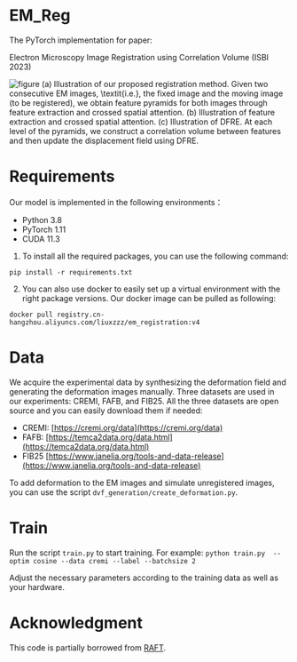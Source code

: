 # EM_Reg
The PyTorch implementation for paper:

Electron Microscopy Image Registration using Correlation Volume (ISBI 2023)

![figure](https://user-images.githubusercontent.com/87810937/217230931-7f92c13b-42c6-4f8d-bc01-ab0c2dd3c287.jpg)
(a) Illustration of our proposed registration method. Given two consecutive EM images, \textit{i.e.}, the fixed image and the moving image (to be registered), we obtain feature pyramids for both images through feature extraction and crossed spatial attention. (b) Illustration of feature extraction and crossed spatial attention. (c) Illustration of DFRE. At each level of the pyramids, we construct a correlation volume between features and then update the displacement field using DFRE.

# Requirements
Our model is implemented in the following environments：
- Python 3.8
- PyTorch 1.11
- CUDA 11.3

1. To install all the required packages, you can use the following command:

`pip install -r requirements.txt`

2. You can also use docker to easily set up a virtual environment with the right package versions. Our docker image can be pulled as following:

`docker pull registry.cn-hangzhou.aliyuncs.com/liuxzzz/em_registration:v4`

# Data
We acquire the experimental data by synthesizing the deformation field and generating the deformation images manually. Three datasets are used in our experiments: CREMI, FAFB, and FIB25. All the three datasets are open source and you can easily download them if needed:
- CREMI: [https://cremi.org/data](https://cremi.org/data)
- FAFB: [https://temca2data.org/data.html](https://temca2data.org/data.html)
- FIB25 [https://www.janelia.org/tools-and-data-release](https://www.janelia.org/tools-and-data-release)

To add deformation to the EM images and simulate unregistered images, you can use the script `dvf_generation/create_deformation.py`. 

# Train
Run the script `train.py` to start training. For example:
`python train.py  --optim cosine --data cremi --label --batchsize 2`

Adjust the necessary parameters according to the training data as well as your hardware.

# Acknowledgment
This code is partially borrowed from [RAFT](https://github.com/princeton-vl/RAFT). 
